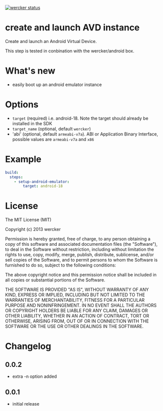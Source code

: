 [![wercker status](https://app.wercker.com/status/2a0f14a005b14ce4ed873d37e97832b0/m "wercker status")](https://app.wercker.com/project/bykey/2a0f14a005b14ce4ed873d37e97832b0)

# create and launch AVD instance

Create and launch an Android Virtual Device.

This step is tested in conbination with the wercker/android box.


# What's new

- easily boot up an android emulator instance

# Options

* `target` (required) i.e. android-18. Note the target should already be
installed in the SDK
* `target_name` (optional, default `wercker`)
* 'abi' (optional, default `armeabi-v7a`). ABI or Application Binary Interface,
possible values are `armeabi-v7a` and `x86`

# Example

```yaml
build:
  steps:
    - setup-android-emulator:
        target: android-18
```

# License

The MIT License (MIT)

Copyright (c) 2013 wercker

Permission is hereby granted, free of charge, to any person obtaining a copy of
this software and associated documentation files (the "Software"), to deal in
the Software without restriction, including without limitation the rights to
use, copy, modify, merge, publish, distribute, sublicense, and/or sell copies of
the Software, and to permit persons to whom the Software is furnished to do so,
subject to the following conditions:

The above copyright notice and this permission notice shall be included in all
copies or substantial portions of the Software.

THE SOFTWARE IS PROVIDED "AS IS", WITHOUT WARRANTY OF ANY KIND, EXPRESS OR
IMPLIED, INCLUDING BUT NOT LIMITED TO THE WARRANTIES OF MERCHANTABILITY, FITNESS
FOR A PARTICULAR PURPOSE AND NONINFRINGEMENT. IN NO EVENT SHALL THE AUTHORS OR
COPYRIGHT HOLDERS BE LIABLE FOR ANY CLAIM, DAMAGES OR OTHER LIABILITY, WHETHER
IN AN ACTION OF CONTRACT, TORT OR OTHERWISE, ARISING FROM, OUT OF OR IN
CONNECTION WITH THE SOFTWARE OR THE USE OR OTHER DEALINGS IN THE SOFTWARE.

# Changelog

## 0.0.2

- extra -n option added

## 0.0.1

- initial release
